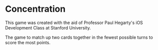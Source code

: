 # Concentration
This game was created with the aid of Professor Paul Hegarty's iOS Development Class at Stanford University.

The game to match up two cards together in the fewest possible turns to score the most points.
